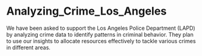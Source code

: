 # Analyzing_Crime_Los_Angeles
We have been asked to support the Los Angeles Police Department (LAPD) by analyzing crime data to identify patterns in criminal behavior. They plan to use our insights to allocate resources effectively to tackle various crimes in different areas.
